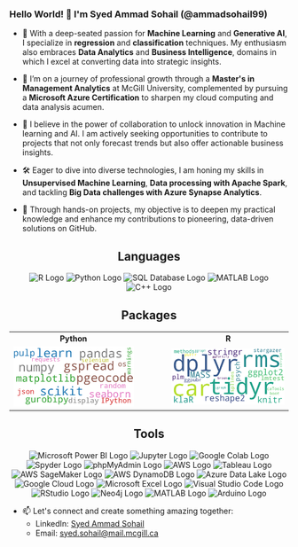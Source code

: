 ### Hello World! 👋 I'm Syed Ammad Sohail (@ammadsohail99)

- 👀 With a deep-seated passion for **Machine Learning** and **Generative AI**, I specialize in **regression** and **classification** techniques. My enthusiasm also embraces **Data Analytics** and **Business Intelligence**, domains in which I excel at converting data into strategic insights.

- 🌱 I’m on a journey of professional growth through a **Master's in Management Analytics** at McGill University, complemented by pursuing a **Microsoft Azure Certification** to sharpen my cloud computing and data analysis acumen.

- 💞️ I believe in the power of collaboration to unlock innovation in Machine learning and AI. I am actively seeking opportunities to contribute to projects that not only forecast trends but also offer actionable business insights.

- 🛠️ Eager to dive into diverse technologies, I am honing my skills in **Unsupervised Machine Learning**, **Data processing with Apache Spark**, and tackling **Big Data challenges with Azure Synapse Analytics**.

- 🎯 Through hands-on projects, my objective is to deepen my practical knowledge and enhance my contributions to pioneering, data-driven solutions on GitHub.

<h2 align="center">Languages</h2>
<p align="center">
  <img src="https://upload.wikimedia.org/wikipedia/commons/thumb/1/1b/R_logo.svg/2560px-R_logo.svg.png" alt="R Logo" width="59"/>
  <img src="https://upload.wikimedia.org/wikipedia/commons/thumb/c/c3/Python-logo-notext.svg/1869px-Python-logo-notext.svg.png" alt="Python Logo" width="50"/>
  <img src="https://upload.wikimedia.org/wikipedia/commons/8/87/Sql_data_base_with_logo.png" alt="SQL Database Logo" width="100"/>
  <img src="https://1000logos.net/wp-content/uploads/2021/04/MATLAB-logo.png" alt="MATLAB Logo" width="100"/>
  <img src="https://upload.wikimedia.org/wikipedia/commons/3/32/C%2B%2B_logo.png" alt="C++ Logo" width="50"/>
</p>

<h2 align="center">Packages</h2>
<div align="center">
  <table>
    <tr>
      <th align="center">Python</th>
      <td width="40"></td> <!-- Spacer cell -->
      <th align="center">R</th>
    </tr>
    <tr>
      <td><img src="/python_libraries_wordcloud_cleaned.png" alt="Python Libraries Word Cloud Cleaned" width="300"/></td>
      <td width="40"></td> <!-- Spacer cell -->
      <td><img src="/r_libraries_wordcloud.png" alt="R Libraries Word Cloud" width="300"/></td>
    </tr>
  </table>
</div>

<h2 align="center">Tools</h2>
<p align="center">
  <img src="https://1000logos.net/wp-content/uploads/2022/08/Microsoft-Power-BI-Logo.png" alt="Microsoft Power BI Logo" width="100"/>
  <img src="https://upload.wikimedia.org/wikipedia/commons/thumb/3/38/Jupyter_logo.svg/1767px-Jupyter_logo.svg.png" alt="Jupyter Logo" width="50"/>
  <img src="https://3.bp.blogspot.com/-apoBeWFycKQ/XhKB8fEprwI/AAAAAAAACM4/Sl76yzNSNYwlShIBrheDAum8L9qRtWNdgCLcBGAsYHQ/s1600/colab.png" alt="Google Colab Logo" width="100"/>
  <img src="https://upload.wikimedia.org/wikipedia/commons/thumb/7/7e/Spyder_logo.svg/500px-Spyder_logo.svg.png" alt="Spyder Logo" width="100"/>
  <img src="https://upload.wikimedia.org/wikipedia/commons/thumb/4/4f/PhpMyAdmin_logo.svg/2560px-PhpMyAdmin_logo.svg.png" alt="phpMyAdmin Logo" width="100"/>
  <img src="https://andrewjprokop.files.wordpress.com/2022/04/aws.png?w=1200" alt="AWS Logo" width="250"/>
  <img src="https://miro.medium.com/v2/resize:fit:640/1*Mom9A9c2MVqI-V-KPz14ag.png" alt="Tableau Logo" width="100"/>
  <img src="https://venturebeat.com/wp-content/uploads/2021/02/SageMaker.jpg?fit=1292%2C664&strip=all" alt="AWS SageMaker Logo" width="150"/>
  <img src="https://i.ibb.co/brPwgFK/aws-Dynano-DBLogo.png" alt="AWS DynamoDB Logo" width="125"/>
  <img src="https://images.ctfassets.net/5vqt5w81x2im/3uQkYrgTYqU4zwLlVjv0yI/e9623c12c1da0971f8219543f8e61668/Logo_Azure_data-lake.png" alt="Azure Data Lake Logo" width="180"/>
  <img src="https://www.nextpathway.com/hubfs/nextPathway_assets_2023/images/pages/Target_cloud/IMG_0133.png" alt="Google Cloud Logo" width="180"/>
  <img src="https://upload.wikimedia.org/wikipedia/commons/thumb/3/34/Microsoft_Office_Excel_%282019%E2%80%93present%29.svg/2203px-Microsoft_Office_Excel_%282019%E2%80%93present%29.svg.png" alt="Microsoft Excel Logo" width="50"/>
  <img src="https://upload.wikimedia.org/wikipedia/commons/thumb/9/9a/Visual_Studio_Code_1.35_icon.svg/2048px-Visual_Studio_Code_1.35_icon.svg.png" alt="Visual Studio Code Logo" width="50"/>
  <img src="https://www.rstudio.com/wp-content/uploads/2018/10/RStudio-Logo-Flat.png" alt="RStudio Logo" width="100"/>
  <img src="https://upload.wikimedia.org/wikipedia/commons/e/e5/Neo4j-logo_color.png" alt="Neo4j Logo" width="100"/>
  <img src="https://1000logos.net/wp-content/uploads/2021/04/MATLAB-logo.png" alt="MATLAB Logo" width="120"/>
  <img src="https://upload.wikimedia.org/wikipedia/commons/thumb/8/87/Arduino_Logo.svg/720px-Arduino_Logo.svg.png?20200922062315" alt="Arduino Logo" width="50"/>
</p>




- 📫 Let's connect and create something amazing together:
  - LinkedIn: [Syed Ammad Sohail](https://www.linkedin.com/in/syedammadsohail/)
  - Email: [syed.sohail@mail.mcgill.ca](mailto:syed.sohail@mail.mcgill.ca)



<!---
ammadsohail99/ammadsohail99 is a ✨ special ✨ repository because its `README.md` (this file) appears on your GitHub profile.
You can click the Preview link to take a look at your changes.
--->
